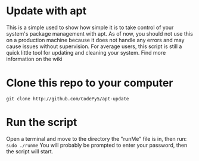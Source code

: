 # Update with apt
This is a simple used to show how simple it is to take control of your system's package management with apt. As of now, you should not use this on a production machine because it does not handle any errors and may cause issues without supervision. For average users, this script is still a quick little tool for updating and cleaning your system. Find more information on the wiki

# Clone this repo to your computer
`git clone http://github.com/CodePy5/apt-update`

# Run the script
Open a terminal and move to the directory the "runMe" file is in, then run:
`sudo ./runme`
You will probably be prompted to enter your password, then the script will start.
